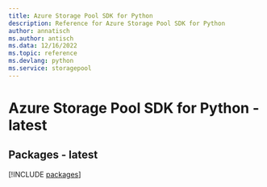 ```yaml
---
title: Azure Storage Pool SDK for Python
description: Reference for Azure Storage Pool SDK for Python
author: annatisch
ms.author: antisch
ms.data: 12/16/2022
ms.topic: reference
ms.devlang: python
ms.service: storagepool
---
```

# Azure Storage Pool SDK for Python - latest
## Packages - latest
[!INCLUDE [packages](storage-pool-index.md)]